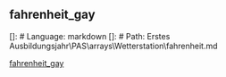 ## fahrenheit_gay
[]: # Language: markdown
[]: # Path: Erstes Ausbildungsjahr\PAS\arrays\Wetterstation\fahrenheit.md

[fahrenheit_gay](https://github.com/comboomPunkTsucht/OSZIMT-repo-ITA12_aps/blob/3b979c414ed74b41e68803fa687a4f3281d36e3d/Erstes%20Ausbildungsjahr/PAS/arrays/Wetterstation/Zeichnung2.png?raw=true "fahrenheit_gay")